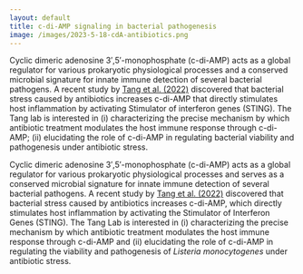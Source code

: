 ```yaml
---
layout: default
title: c-di-AMP signaling in bacterial pathogenesis
image: /images/2023-5-18-cdA-antibiotics.png
---
```

Cyclic dimeric adenosine 3′,5′-monophosphate (c-di-AMP) acts as a global regulator for various prokaryotic physiological processes and a conserved microbial signature for innate immune detection of several bacterial pathogens. A recent study by [Tang et al. (2022)] discovered that bacterial stress caused by antibiotics increases c-di-AMP that directly stimulates host inflammation by activating Stimulator of interferon genes (STING). The Tang lab is interested in (i) characterizing the precise mechanism by which antibiotic treatment modulates the host immune response through c-di-AMP; (ii) elucidating the role of c-di-AMP in regulating bacterial viability and pathogenesis under antibiotic stress.

Cyclic dimeric adenosine 3′,5′-monophosphate (c-di-AMP) acts as a global regulator for various prokaryotic physiological processes and serves as a conserved microbial signature for innate immune detection of several bacterial pathogens. A recent study by [Tang et al. (2022)] discovered that bacterial stress caused by antibiotics increases c-di-AMP, which directly stimulates host inflammation by activating the Stimulator of Interferon Genes (STING). The Tang Lab is interested in (i) characterizing the precise mechanism by which antibiotic treatment modulates the host immune response through c-di-AMP and (ii) elucidating the role of c-di-AMP in regulating the viability and pathogenesis of <i>Listeria monocytogenes</i> under antibiotic stress.




[Tang et al. (2022)]: https://www.sciencedirect.com/science/article/pii/S1931312822001585?via%3Dihub

